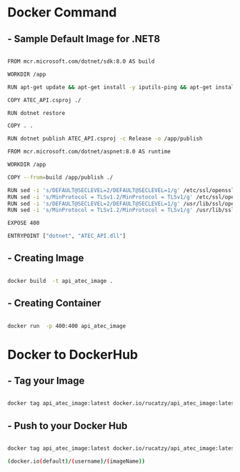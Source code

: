 # Docker Command

## - Sample Default Image for .NET8

```bash

FROM mcr.microsoft.com/dotnet/sdk:8.0 AS build

WORKDIR /app

RUN apt-get update && apt-get install -y iputils-ping && apt-get install -y telnet

COPY ATEC_API.csproj ./

RUN dotnet restore

COPY . .

RUN dotnet publish ATEC_API.csproj -c Release -o /app/publish

FROM mcr.microsoft.com/dotnet/aspnet:8.0 AS runtime

WORKDIR /app

COPY --from=build /app/publish ./

RUN sed -i 's/DEFAULT@SECLEVEL=2/DEFAULT@SECLEVEL=1/g' /etc/ssl/openssl.cnf
RUN sed -i 's/MinProtocol = TLSv1.2/MinProtocol = TLSv1/g' /etc/ssl/openssl.cnf
RUN sed -i 's/DEFAULT@SECLEVEL=2/DEFAULT@SECLEVEL=1/g' /usr/lib/ssl/openssl.cnf
RUN sed -i 's/MinProtocol = TLSv1.2/MinProtocol = TLSv1/g' /usr/lib/ssl/openssl.cnf

EXPOSE 400

ENTRYPOINT ["dotnet", "ATEC_API.dll"]

```

## - Creating Image

```bash

docker build  -t api_atec_image .

```

## - Creating Container

```bash

docker run  -p 400:400 api_atec_image

```

# Docker to DockerHub

## - Tag your Image

```bash

docker tag api_atec_image:latest docker.io/rucatzy/api_atec_image:latest


```

## - Push to your Docker Hub

```bash

docker tag api_atec_image:latest docker.io/rucatzy/api_atec_image:latest

(docker.io(default)/(username)/(imageName))

```
